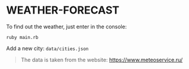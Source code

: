# WEATHER-FORECAST

To find out the weather, just enter in the console:

```
ruby main.rb
```

Add a new city: `data/cities.json`

>The data is taken from the website: https://www.meteoservice.ru/